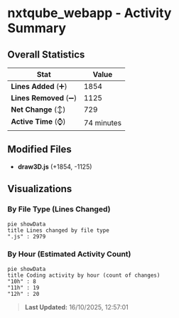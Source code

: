 # nxtqube_webapp - Activity Summary 

## Overall Statistics

| Stat                   | Value                                                             |
| ---------------------- | ----------------------------------------------------------------- |
| **Lines Added** (➕)   | 1854                                          |
| **Lines Removed** (➖) | 1125                                        |
| **Net Change** (↕)    | 729                |
| **Active Time** (⌚)   | 74 minutes |


## Modified Files
- **draw3D.js** (+1854, -1125)

## Visualizations

### By File Type (Lines Changed)

```mermaid
pie showData
title Lines changed by file type
".js" : 2979
```

### By Hour (Estimated Activity Count)

```mermaid
pie showData
title Coding activity by hour (count of changes)
"10h" : 8
"11h" : 19
"12h" : 20
```


> **Last Updated:** 16/10/2025, 12:57:01